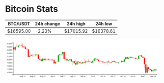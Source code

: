 # Bitcoin Stats

BTC/USDT|24h change|24h high|24h low|
|---|---|---|---|
|$16595.00|-2.23%|$17015.92|$16378.61|

<img src="./chart.svg">
